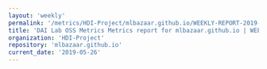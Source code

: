 ```yaml
---
layout: 'weekly'
permalink: '/metrics/HDI-Project/mlbazaar.github.io/WEEKLY-REPORT-2019-05-26'
title: 'DAI Lab OSS Metrics Metrics report for mlbazaar.github.io | WEEKLY-REPORT-2019-05-26'
organization: 'HDI-Project'
repository: 'mlbazaar.github.io'
current_date: '2019-05-26'
---
```

